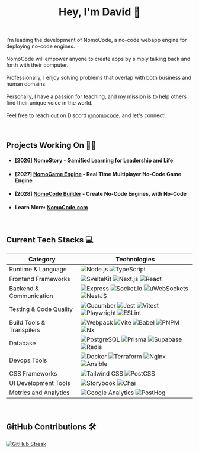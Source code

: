 <h1 align="center">Hey, I'm David 👋</h1>

<br>
<p>I'm leading the development of NomoCode, a no-code webapp engine for deploying no-code engines.<br><br>NomoCode will empower anyone to create apps by simply talking back and forth with their computer.<br><br>Professionally, I enjoy solving problems that overlap with both business and human domains.<br><br>Personally, I have a passion for teaching, and my mission is to help others find their unique voice in the world.<br><br>Feel free to reach out on Discord <a href="https://discordapp.com/users/nomocode">@nomocode</a>, and let's connect!</p>

<br>
   <h2>Projects Working On 👨‍💻</h2>
   <ul>
      <li>
         <h4>[2026] <a href="https://nomostory.com">NomoStory</a> - Gamified Learning for Leadership and Life</h4>
      </li>
      <li>
         <h4>[2027] <a href="https://nomogame.com">NomoGame Engine</a> - Real Time Multiplayer No-Code Game Engine</h4>
      </li>
      <li>
         <h4>[2028] <a href="https://nomocode.io/">NomoCode Builder</a> - Create No-Code Engines, with No-Code</h4>
      </li>
      <li>
          <h4>Learn More: <a href="https://nomocode.com/">NomoCode.com</a></h4>
      </li>
   </ul>
   
<br>
<h2>Current Tech Stacks 💻</h2>

| Category | Technologies |
|----------|--------------|
| Runtime & Language | ![Node.js](https://img.shields.io/badge/Node.js-43853D?style=for-the-badge&logo=node.js&logoColor=white) ![TypeScript](https://img.shields.io/badge/TypeScript-007ACC?style=for-the-badge&logo=typescript&logoColor=white) |
| Frontend Frameworks | ![SvelteKit](https://img.shields.io/badge/SvelteKit-FF3E00?style=for-the-badge&logo=Svelte&logoColor=white) ![Next.js](https://img.shields.io/badge/Next-black?style=for-the-badge&logo=next.js&logoColor=white) ![React](https://img.shields.io/badge/React-20232A?style=for-the-badge&logo=react&logoColor=61DAFB) |
| Backend & Communication | ![Express](https://img.shields.io/badge/Express.js-404D59?style=for-the-badge) ![Socket.io](https://img.shields.io/badge/Socket.io-010101?&style=for-the-badge&logo=Socket.io&logoColor=white) ![uWebSockets](https://img.shields.io/badge/uWebSockets-235dc1?style=for-the-badge&logo=uWebSockets&logoColor=white) ![NestJS](https://img.shields.io/badge/nestjs-E0234E?style=for-the-badge&logo=nestjs&logoColor=white) |
| Testing & Code Quality | ![Cucumber](https://img.shields.io/badge/Cucumber-43B02A?style=for-the-badge&logo=cucumber&logoColor=white) ![Jest](https://img.shields.io/badge/Jest-323330?style=for-the-badge&logo=Jest&logoColor=white) ![Vitest](https://img.shields.io/badge/Vitest-%236E9F18?style=for-the-badge&logo=Vitest&logoColor=%23fcd703) ![Playwright](https://img.shields.io/badge/Playwright-45ba4b?style=for-the-badge&logo=Playwright&logoColor=white) ![ESLint](https://img.shields.io/badge/eslint-3A33D1?style=for-the-badge&logo=eslint&logoColor=white) |
| Build Tools & Transpilers | ![Webpack](https://img.shields.io/badge/webpack-%238DD6F9.svg?style=for-the-badge&logo=webpack&logoColor=white) ![Vite](https://img.shields.io/badge/Vite-646CFF?style=for-the-badge&logo=Vite&logoColor=white) ![Babel](https://img.shields.io/badge/Babel-F9DC3e?style=for-the-badge&logo=babel&logoColor=black) ![PNPM](https://img.shields.io/badge/pnpm-yellow?style=for-the-badge&logo=pnpm&logoColor=white) ![Nx](https://img.shields.io/badge/Nx-1f2d42?style=for-the-badge) |
| Database | ![PostgreSQL](https://img.shields.io/badge/postgres-%23316192.svg?style=for-the-badge&logo=postgresql&logoColor=white) ![Prisma](https://img.shields.io/badge/Prisma-3982CE?style=for-the-badge&logo=Prisma&logoColor=white) ![Supabase](https://img.shields.io/badge/Supabase-3ECF8E?style=for-the-badge&logo=supabase&logoColor=white) ![Redis](https://img.shields.io/badge/redis-%23DD0031.svg?style=for-the-badge&logo=redis&logoColor=white) |
| Devops Tools | ![Docker](https://img.shields.io/badge/docker-%230db7ed.svg?style=for-the-badge&logo=docker&logoColor=white) ![Terraform](https://img.shields.io/badge/terraform-%235835CC.svg?style=for-the-badge&logo=terraform&logoColor=white) ![Nginx](https://img.shields.io/badge/nginx-%23009639.svg?style=for-the-badge&logo=nginx&logoColor=white) ![Ansible](https://img.shields.io/badge/Ansible-000000?style=for-the-badge&logo=ansible&logoColor=white) |
| CSS Frameworks | ![Tailwind CSS](https://img.shields.io/badge/Tailwind_CSS-38B2AC?style=for-the-badge&logo=tailwind-css&logoColor=white) ![PostCSS](https://img.shields.io/badge/postcss-DD3A0A?style=for-the-badge&logo=postcss&logoColor=white) |
| UI Development Tools | ![Storybook](https://img.shields.io/badge/Storybook-FF4785?style=for-the-badge&logo=Storybook&logoColor=white) ![Chai](https://img.shields.io/badge/chai-A30701?style=for-the-badge&logo=chai&logoColor=white) |
| Metrics and Analytics | ![Google Analytics](https://img.shields.io/badge/Google%20Analytics-E37400?style=for-the-badge&logo=google%20analytics&logoColor=white) ![PostHog](https://img.shields.io/badge/posthog-232429?style=for-the-badge&logo=posthog&logoColor=white) |


<br>
<h2>GitHub Contributions 🛠️</h2>
<a href="https://git.io/streak-stats"><img src="https://streak-stats.demolab.com/?user=NomoCode&theme=dark&hide_border=true" alt="GitHub Streak" /></a>
